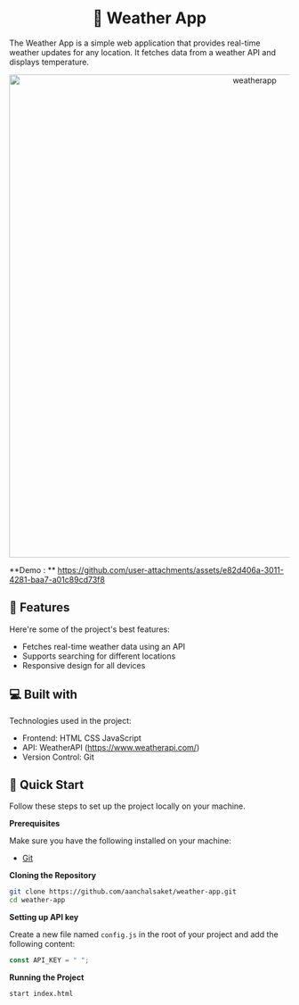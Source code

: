 <h1 align="center" id="title">📌 Weather App</h1>

<p id="description">The Weather App is a simple web application that provides real-time weather updates for any location. It fetches data from a weather API and displays temperature.</p>

<div align="center">
  
  <img width="866" alt="weatherapp" src="https://github.com/user-attachments/assets/1cfd5c26-a9aa-43c6-9df1-557e8cbb4834" />

</div>

**Demo : ** https://github.com/user-attachments/assets/e82d406a-3011-4281-baa7-a01c89cd73f8

<h2>🧐 Features</h2>

Here're some of the project's best features:

*   Fetches real-time weather data using an API
*   Supports searching for different locations
*   Responsive design for all devices

  
  
<h2>💻 Built with</h2>

Technologies used in the project:

*   Frontend: HTML CSS JavaScript
*   API: WeatherAPI (https://www.weatherapi.com/)
*   Version Control: Git


<h2>🤸 Quick Start</h2>

Follow these steps to set up the project locally on your machine.

**Prerequisites**

Make sure you have the following installed on your machine:

- [Git](https://git-scm.com/)

**Cloning the Repository**

```bash
git clone https://github.com/aanchalsaket/weather-app.git
cd weather-app
```

**Setting up API key**

Create a new file named `config.js` in the root of your project and add the following content:

```config.js
const API_KEY = " ";
```

**Running the Project**

```bash
start index.html
```


